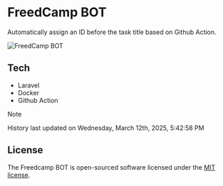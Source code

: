 # FreedCamp BOT

Automatically assign an ID before the task title based on Github Action.

![FreedCamp BOT](https://repository-images.githubusercontent.com/737932867/7d34798b-2680-471c-b089-a78a718d3d6a)

## Tech

- Laravel
- Docker
- Github Action

> [!NOTE]  
> History last updated on Wednesday, March 12th, 2025, 5:42:58 PM

## License

The Freedcamp BOT is open-sourced software licensed under the [MIT license](https://opensource.org/licenses/MIT).
